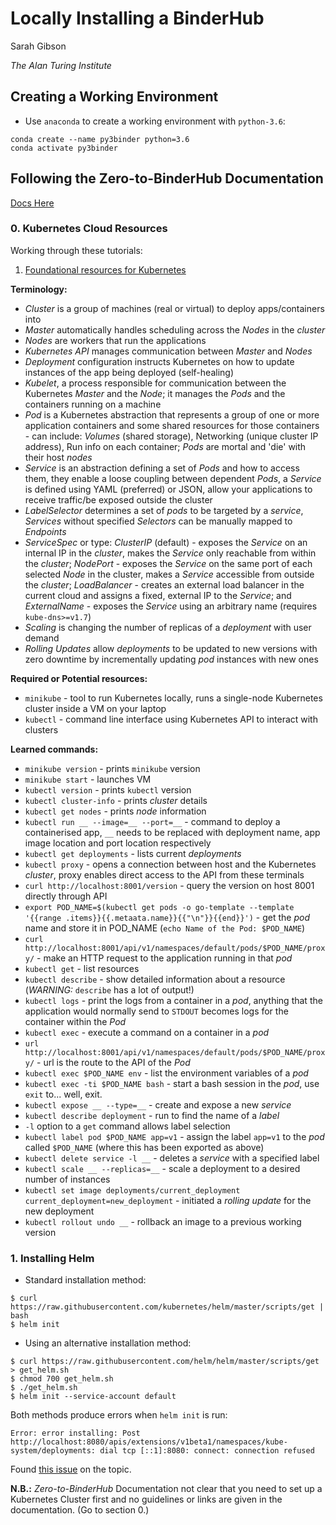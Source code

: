 # Locally Installing a BinderHub

Sarah Gibson

_The Alan Turing Institute_

## Creating a Working Environment

* Use `anaconda` to create a working environment with `python-3.6`:
```
conda create --name py3binder python=3.6
conda activate py3binder
```

## Following the Zero-to-BinderHub Documentation

[Docs Here](https://binderhub.readthedocs.io/en/latest/)

### 0. Kubernetes Cloud Resources

Working through these tutorials:
1. [Foundational resources for Kubernetes](https://kubernetes.io/docs/user-journeys/users/application-developer/foundational/)

**Terminology:**
* _Cluster_ is a group of machines (real or virtual) to deploy apps/containers into
* _Master_ automatically handles scheduling across the _Nodes_ in the _cluster_
* _Nodes_ are workers that run the applications
* _Kubernetes API_ manages communication between _Master_ and _Nodes_
* _Deployment_ configuration instructs Kubernetes on how to update instances of the app being deployed (self-healing)
* _Kubelet_, a process responsible for communication between the Kubernetes _Master_ and the _Node_; it manages the _Pods_ and the containers running on a machine
* _Pod_ is a Kubernetes abstraction that represents a group of one or more application containers and some shared resources for those containers - can include: _Volumes_ (shared storage), Networking (unique cluster IP address), Run info on each container; _Pods_ are mortal and 'die' with their host _nodes_
* _Service_ is an abstraction defining a set of _Pods_ and how to access them, they enable a loose coupling between dependent _Pods_, a _Service_ is defined using YAML (preferred) or JSON, allow your applications to receive traffic/be exposed outside the cluster
* _LabelSelector_ determines a set of _pods_ to be targeted by a _service_, _Services_ without specified _Selectors_ can be manually mapped to _Endpoints_
* _ServiceSpec_ or type: _ClusterIP_ (default) - exposes the _Service_ on an internal IP in the _cluster_, makes the _Service_ only reachable from within the _cluster_; _NodePort_ - exposes the _Service_ on the same port of each selected _Node_ in the cluster, makes a _Service_ accessible from outside the _cluster_; _LoadBalancer_ - creates an external load balancer in the current cloud and assigns a fixed, external IP to the _Service_; and _ExternalName_ - exposes the _Service_ using an arbitrary name (requires `kube-dns>=v1.7`)
* _Scaling_ is changing the number of replicas of a _deployment_ with user demand
* _Rolling Updates_ allow _deployments_ to be updated to new versions with zero downtime by incrementally updating _pod_ instances with new ones

**Required or Potential resources:**
* `minikube` - tool to run Kubernetes locally, runs a single-node Kubernetes cluster inside a VM on your laptop
* `kubectl` - command line interface using Kubernetes API to interact with clusters

**Learned commands:**
* `minikube version` - prints `minikube` version
* `minikube start` - launches VM
* `kubectl version` - prints `kubectl` version
* `kubectl cluster-info` - prints _cluster_ details
* `kubectl get nodes` - prints _node_ information
* `kubectl run __ --image=__ --port=__` - command to deploy a containerised app, `__` needs to be replaced with deployment name, app image location and port location respectively
* `kubectl get deployments` - lists current _deployments_
* `kubectl proxy` - opens a connection between host and the Kubernetes _cluster_, proxy enables direct access to the API from these terminals
* `curl http://localhost:8001/version` - query the version on host 8001 directly through API
* `export POD_NAME=$(kubectl get pods -o go-template --template '{{range .items}}{{.metaata.name}}{{"\n"}}{{end}}')` - get the _pod_ name and store it in POD_NAME (`echo Name of the Pod: $POD_NAME`)
* `curl http://localhost:8001/api/v1/namespaces/default/pods/$POD_NAME/proxy/` - make an HTTP request to the application running in that _pod_
* `kubectl get` - list resources
* `kubectl describe` - show detailed information about a resource (_WARNING:_ `describe` has a lot of output!)
* `kubectl logs` - print the logs from a container in a _pod_, anything that the application would normally send to `STDOUT` becomes logs for the container within the _Pod_
* `kubectl exec` - execute a command on a container in a _pod_
* `url http://localhost:8001/api/v1/namespaces/default/pods/$POD_NAME/proxy/` - url is the route to the API of the _Pod_
* `kubectl exec $POD_NAME env` - list the environment variables of a _pod_
* `kubectl exec -ti $POD_NAME bash` - start a bash session in the _pod_, use `exit` to... well, exit.
* `kubectl expose __ --type=__` - create and expose a new _service_
* `kubectl describe deployment` - run to find the name of a _label_
* `-l` option to a `get` command allows label selection
* `kubectl label pod $POD_NAME app=v1` - assign the label `app=v1` to the _pod_ called `$POD_NAME` (where this has been exported as above)
* `kubectl delete service -l __` - deletes a _service_ with a specified label
* `kubectl scale __ --replicas=__` - scale a deployment to a desired number of instances
* `kubectl set image deployments/current_deployment current_deployment=new_deployment` - initiated a _rolling update_ for the new deployment
* `kubectl rollout undo __` - rollback an image to a previous working version
 

### 1. Installing Helm

* Standard installation method:
```
$ curl https://raw.githubusercontent.com/kubernetes/helm/master/scripts/get | bash
$ helm init
```

* Using an alternative installation method:
```
$ curl https://raw.githubusercontent.com/helm/helm/master/scripts/get > get_helm.sh
$ chmod 700 get_helm.sh
$ ./get_helm.sh
$ helm init --service-account default
```

Both methods produce errors when `helm init` is run:
```
Error: error installing: Post http://localhost:8080/apis/extensions/v1beta1/namespaces/kube-system/deployments: dial tcp [::1]:8080: connect: connection refused
```

Found [this issue](https://github.com/helm/helm/issues/3460) on the topic.

**N.B.:** _Zero-to-BinderHub_ Documentation not clear that you need to set up a Kubernetes Cluster first and no guidelines or links are given in the documentation. (Go to section 0.)

